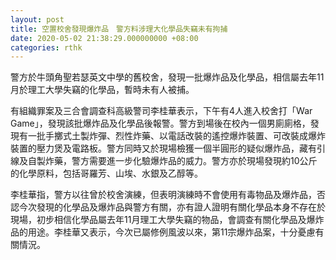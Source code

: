 ```yaml
---
layout: post
title: 空置校舍發現爆炸品　警方料涉理大化學品失竊未有拘捕
date: 2020-05-02 21:38:29.000000000 +08:00
categories: rthk
---
```


警方於牛頭角聖若瑟英文中學的舊校舍，發現一批爆炸品及化學品，相信屬去年11月於理工大學失竊的化學品，暫時未有人被捕。

有組織罪案及三合會調查科高級警司李桂華表示，下午有4人進入校舍打「War Game」，發現該批爆炸品及化學品後報警。警方到場後在校內一個男廁廁格，發現有一批手擲式土製炸彈、烈性炸藥、以電話改裝的遙控爆炸裝置、可改裝成爆炸裝置的壓力煲及電路板。警方同時又於現場檢獲一個半圓形的疑似爆炸品，藏有引線及自製炸藥，警方需要進一步化驗爆炸品的威力。警方亦於現場發現約10公斤的化學原料，包括哥羅芳、山埃、水銀及乙醇等。

李桂華指，警方以往曾於校舍演練，但表明演練時不會使用有毒物品及爆炸品，否認今次發現的化學品及爆炸品與警方有關，亦有證人證明有關化學品本身不存在於現場，初步相信化學品屬去年11月理工大學失竊的物品，會調查有關化學品及爆炸品的用途。李桂華又表示，今次已屬修例風波以來，第11宗爆炸品案，十分憂慮有關情況。
